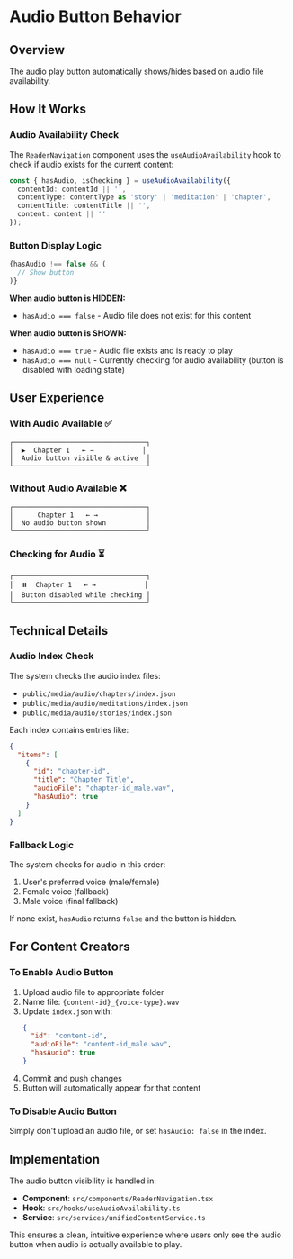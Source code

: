 # Audio Button Behavior

## Overview

The audio play button automatically shows/hides based on audio file availability.

## How It Works

### Audio Availability Check

The `ReaderNavigation` component uses the `useAudioAvailability` hook to check if audio exists for the current content:

```typescript
const { hasAudio, isChecking } = useAudioAvailability({
  contentId: contentId || '',
  contentType: contentType as 'story' | 'meditation' | 'chapter',
  contentTitle: contentTitle || '',
  content: content || ''
});
```

### Button Display Logic

```typescript
{hasAudio !== false && (
  // Show button
)}
```

**When audio button is HIDDEN:**
- `hasAudio === false` - Audio file does not exist for this content

**When audio button is SHOWN:**
- `hasAudio === true` - Audio file exists and is ready to play
- `hasAudio === null` - Currently checking for audio availability (button is disabled with loading state)

## User Experience

### With Audio Available ✅
```
┌─────────────────────────────────┐
│  ▶️  Chapter 1   ← →            │
│  Audio button visible & active  │
└─────────────────────────────────┘
```

### Without Audio Available ❌
```
┌─────────────────────────────────┐
│      Chapter 1   ← →            │
│  No audio button shown          │
└─────────────────────────────────┘
```

### Checking for Audio ⏳
```
┌─────────────────────────────────┐
│  ⏸️  Chapter 1   ← →            │
│  Button disabled while checking │
└─────────────────────────────────┘
```

## Technical Details

### Audio Index Check

The system checks the audio index files:
- `public/media/audio/chapters/index.json`
- `public/media/audio/meditations/index.json`
- `public/media/audio/stories/index.json`

Each index contains entries like:
```json
{
  "items": [
    {
      "id": "chapter-id",
      "title": "Chapter Title",
      "audioFile": "chapter-id_male.wav",
      "hasAudio": true
    }
  ]
}
```

### Fallback Logic

The system checks for audio in this order:
1. User's preferred voice (male/female)
2. Female voice (fallback)
3. Male voice (final fallback)

If none exist, `hasAudio` returns `false` and the button is hidden.

## For Content Creators

### To Enable Audio Button
1. Upload audio file to appropriate folder
2. Name file: `{content-id}_{voice-type}.wav`
3. Update `index.json` with:
   ```json
   {
     "id": "content-id",
     "audioFile": "content-id_male.wav",
     "hasAudio": true
   }
   ```
4. Commit and push changes
5. Button will automatically appear for that content

### To Disable Audio Button
Simply don't upload an audio file, or set `hasAudio: false` in the index.

## Implementation

The audio button visibility is handled in:
- **Component**: `src/components/ReaderNavigation.tsx`
- **Hook**: `src/hooks/useAudioAvailability.ts`
- **Service**: `src/services/unifiedContentService.ts`

This ensures a clean, intuitive experience where users only see the audio button when audio is actually available to play.

